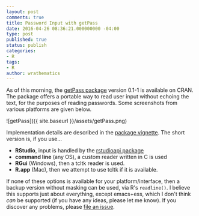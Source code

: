 ```yaml
---
layout: post
comments: true
title: Password Input with getPass
date: 2016-04-26 08:36:21.000000000 -04:00
type: post
published: true
status: publish
categories:
- R
tags:
- R
author: wrathematics
---
```



As of this morning, the [getPass package](https://cran.r-project.org/package=getPass) version 0.1-1 is available on CRAN. The package offers a portable way to read user input without echoing the text, for the purposes of reading passwords. Some screenshots from various platforms are given below. 

![getPass]({{ site.baseurl }}/assets/getPass.png)

Implementation details are described in the [package vignette](https://cran.r-project.org/web/packages/getPass/vignettes/getPass.html). The short version is, if you use...

-   **RStudio**, input is handled by the [rstudioapi package](https://cran.r-project.org/package=rstudioapi)
-   **command line** (any OS), a custom reader written in C is used
-   **RGui** (Windows), then a tcltk reader is used.
-   **R.app** (Mac), then we attempt to use tcltk if it is available.

If none of these options is available for your platform/interface, then a backup version without masking can be used, via R's `readline()`. I believe this supports just about everything, except emacs+ess, which I
don't think *can* be supported (if you have any ideas, please let me know). If you discover any problems, please [file an issue](https://github.com/wrathematics/getPass/issues).
